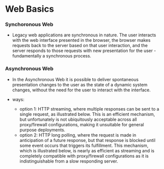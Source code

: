 # Web Basics



### Synchoronous Web
- Legacy web applications are synchronous in nature. The user interacts with the web interface presented in the browser, the browser makes requests back to the server based on that user interaction, and the server responds to those requests with new presentation for the user - fundamentally a synchronous process.


### Asynchronous Web
- In the Asynchronous Web it is possible to deliver spontaneous presentation changes to the user as the state of a dynamic system changes, without the need for the user to interact with the interface.

- ways:
    - option 1: HTTP streaming, where multiple responses can be sent to a single request, as illustrated below. This is an efficient mechanism, but unfortunately is not ubiquitously acceptable across all proxy/firewall configurations, making it unsuitable for general purpose deployments.
    - option 2: HTTP long polling, where the request is made in anticipation of a future response, but that response is blocked until some event occurs that triggers its fulfillment. This mechanism, which is illustrated below, is nearly as efficient as streaming and is completely compatible with proxy/firewall configurations as it is indistinguishable from a slow responding server.
    
    
    